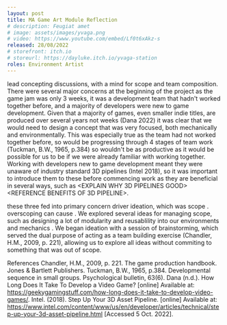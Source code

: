 ```yaml
---
layout: post
title: MA Game Art Module Reflection
# description: Feugiat amet 
# image: assets/images/yvaga.png
# video: https://www.youtube.com/embed/Lf0t6xAkz-s
released: 28/08/2022
# storefront: itch.io
# storeurl: https://dayluke.itch.io/yvaga-station
roles: Environment Artist
---
```


lead concepting discussions, with a mind for scope and team composition. There were several major concerns at the beginning of the project as the game jam was only 3 weeks, it was a development team that hadn't worked together before, and a majority of developers were new to game development. 
Given that a majority of games, even smaller indie titles, are produced over several years not weeks (Dana 2022) it was clear that we would need to design a concept that was very focused, both mechanically and environmentally. This was especially true as the team had not worked together before, so would be progressing through 4 stages of team work (Tuckman, B.W., 1965, p.384) so wouldn't be as productive as it would be possible for us to be if we were already familiar with working together. Working with developers new to game development meant they were unaware of industry standard 3D pipelines (Intel 2018), so it was important to introduce them to these before commencing work as they are beneficial in several ways, such as <EXPLAIN WHY 3D PIPELINES GOOD><REFERENCE BENEFITS OF 3D PIPELINE>.

these three fed into primary concern driver ideation, which was scope <REFERENCE WHAT IS SCOPE>. overscoping can cause <REFERENCES DOWNSIDES OF OVERSCOPING>. We explored several ideas for managing scope, such as designing a lot of modularity and reusablility into our environments and mechanics <REFERENCE MODULARITY>. We began ideation with a session of brainstorming, which served the dual purpose of acting as a team building exercise (Chandler, H.M., 2009, p. 221), allowing us to explore all ideas without commiting to something that was out of scope.


References
Chandler, H.M., 2009, p. 221. The game production handbook. Jones & Bartlett Publishers.
Tuckman, B.W., 1965, p.384. Developmental sequence in small groups. Psychological bulletin, 63(6).
Dana (n.d.). How Long Does It Take To Develop a Video Game? [online] Available at: https://geekygamingstuff.com/how-long-does-it-take-to-develop-video-games/.
Intel. (2018). Step Up Your 3D Asset Pipeline. [online] Available at: https://www.intel.com/content/www/us/en/developer/articles/technical/step-up-your-3d-asset-pipeline.html [Accessed 5 Oct. 2022].